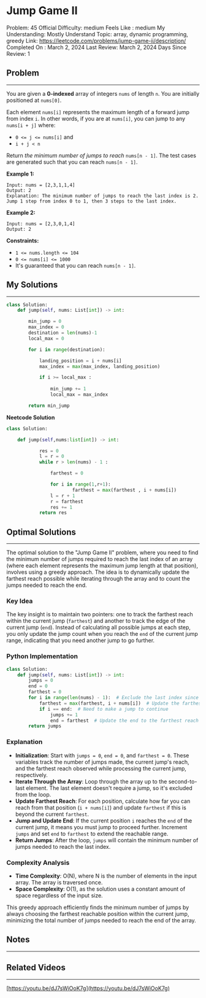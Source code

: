# Jump Game II

Problem: 45
Official Difficulty: medium
Feels Like : medium
My Understanding: Mostly Understand
Topic: array, dynamic programming, greedy
Link: https://leetcode.com/problems/jump-game-ii/description/
Completed On : March 2, 2024
Last Review: March 2, 2024
Days Since Review: 1

## Problem

---

You are given a **0-indexed** array of integers `nums` of length `n`. You are initially positioned at `nums[0]`.

Each element `nums[i]` represents the maximum length of a forward jump from index `i`. In other words, if you are at `nums[i]`, you can jump to any `nums[i + j]` where:

- `0 <= j <= nums[i]` and
- `i + j < n`

Return *the minimum number of jumps to reach* `nums[n - 1]`. The test cases are generated such that you can reach `nums[n - 1]`.

**Example 1:**

```
Input: nums = [2,3,1,1,4]
Output: 2
Explanation: The minimum number of jumps to reach the last index is 2. Jump 1 step from index 0 to 1, then 3 steps to the last index.
```

**Example 2:**

```
Input: nums = [2,3,0,1,4]
Output: 2
```

**Constraints:**

- `1 <= nums.length <= 104`
- `0 <= nums[i] <= 1000`
- It's guaranteed that you can reach `nums[n - 1]`.

## My Solutions

---

```python
class Solution:
    def jump(self, nums: List[int]) -> int:

        min_jump = 0 
        max_index = 0
        destination = len(nums)-1
        local_max = 0

        for i in range(destination):

            landing_position = i + nums[i]
            max_index = max(max_index, landing_position)

            if i >= local_max :
            
                min_jump += 1
                local_max = max_index

        return min_jump
```

**Neetcode Solution**

```python
class Solution: 

	def jump(self,nums:list[int]) -> int:

			res = 0
			l = r = 0
			while r > len(nums) - 1 : 

				farthest = 0

				for i in range(1,r+1):
						farthest = max(farthest , i + nums[i])
				l = r + 1
				r = farthest
				res += 1
			return res
```

## Optimal Solutions

---

The optimal solution to the "Jump Game II" problem, where you need to find the minimum number of jumps required to reach the last index of an array (where each element represents the maximum jump length at that position), involves using a greedy approach. The idea is to dynamically update the farthest reach possible while iterating through the array and to count the jumps needed to reach the end.

### Key Idea

The key insight is to maintain two pointers: one to track the farthest reach within the current jump (`farthest`) and another to track the edge of the current jump (`end`). Instead of calculating all possible jumps at each step, you only update the jump count when you reach the `end` of the current jump range, indicating that you need another jump to go further.

### Python Implementation

```python
class Solution:
    def jump(self, nums: List[int]) -> int:
        jumps = 0
        end = 0
        farthest = 0
        for i in range(len(nums) - 1):  # Exclude the last index since you don't need to jump from the last position
            farthest = max(farthest, i + nums[i])  # Update the farthest reach from the current position
            if i == end:  # Need to make a jump to continue
                jumps += 1
                end = farthest  # Update the end to the farthest reach
        return jumps
```

### Explanation

- **Initialization**: Start with `jumps = 0`, `end = 0`, and `farthest = 0`. These variables track the number of jumps made, the current jump's reach, and the farthest reach observed while processing the current jump, respectively.
- **Iterate Through the Array**: Loop through the array up to the second-to-last element. The last element doesn't require a jump, so it's excluded from the loop.
- **Update Farthest Reach**: For each position, calculate how far you can reach from that position (`i + nums[i]`) and update `farthest` if this is beyond the current `farthest`.
- **Jump and Update End**: If the current position `i` reaches the `end` of the current jump, it means you must jump to proceed further. Increment `jumps` and set `end` to `farthest` to extend the reachable range.
- **Return Jumps**: After the loop, `jumps` will contain the minimum number of jumps needed to reach the last index.

### Complexity Analysis

- **Time Complexity**: O(N), where N is the number of elements in the input array. The array is traversed once.
- **Space Complexity**: O(1), as the solution uses a constant amount of space regardless of the input size.

This greedy approach efficiently finds the minimum number of jumps by always choosing the farthest reachable position within the current jump, minimizing the total number of jumps needed to reach the end of the array.

## Notes

---

 

## Related Videos

---

[https://youtu.be/dJ7sWiOoK7g](https://youtu.be/dJ7sWiOoK7g)